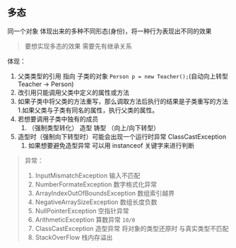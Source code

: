 ## 多态

同一个对象 体现出来的多种不同形态(身份)，将一种行为表现出不同的效果

> 要想实现多态的效果 需要先有继承关系

体现：
1. 父类类型的引用 指向 子类的对象 `Person p = new Teacher();`(自动向上转型 Teacher -> Person)
2. 改引用只能调用父类中定义的属性或方法
3. 如果子类中将父类的方法重写，那么调取方法后执行的结果是子类重写的方法
    1.如果父类与子类有同名的属性，执行父类的属性。
4. 若想要调用子类中独有的成员
    1. （强制类型转化） 造型 铸型 （向上/向下转型）
5. 造型时（强制向下转型时）可能会出现一个运行时异常 ClassCastException
    1. 如果想要避免造型异常 可以用 instanceof 关键字来进行判断

> 异常：
> 1. InputMismatchException 输入不匹配
> 2. NumberFormateException 数字格式化异常
> 3. ArrayIndexOutOfBoundsException 数组索引越界
> 4. NegativeArraySizeException 数组长度负数
> 5. NullPointerException 空指针异常
> 6. ArithmeticException 算数异常 `10/0`
> 7. ClassCastException 造型异常 将对象的类型还原时  与真实类型不匹配
> 8. StackOverFlow 栈内存溢出

